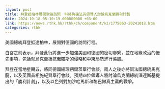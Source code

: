 ```yaml
---
layout: post
title: 拜登抵柏林展開對德訪問　料將與德法英領導人討論烏克蘭勝利計劃
date: 2024-10-18 05:10:19.000000000 +08:00
link: https://news.rthk.hk/rthk/ch/component/k2/1775063-20241018.htm
categories: rthk
---
```


美國總統拜登抵達柏林，展開對德國的訪問行程。

白宮之前表示，拜登此行將進一步加強美國和德國的密切聯繫，並在地緣政治的優先事項，包括就烏克蘭抵抗俄羅斯的侵略和中東局勢進行協調。

拜登在當地星期五，將同德國總理朔爾茨舉行會談，兩人之後亦將同法國總統馬克龍，以及英國首相施紀賢舉行會談。預期四位領導人將討論烏克蘭總統澤連斯基提出的「勝利計劃」，以及以色列對加沙哈馬斯和黎巴嫩真主黨的戰爭。
